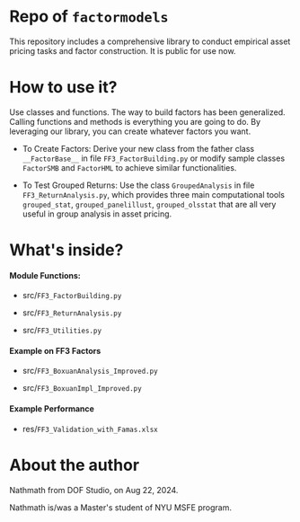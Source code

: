 # Repo of `factormodels`
This repository includes a comprehensive library to conduct empirical asset pricing tasks and factor construction. It is public for use now.

# How to use it?
Use classes and functions. The way to build factors has been generalized. Calling functions and methods is everything you are going to do. By leveraging our library, you can create whatever factors you want.

* To Create Factors: Derive your new class from the father class `__FactorBase__` in file `FF3_FactorBuilding.py` or modify sample classes `FactorSMB` and `FactorHML` to achieve similar functionalities.

* To Test Grouped Returns: Use the class `GroupedAnalysis` in file `FF3_ReturnAnalysis.py`, which provides three main computational tools `grouped_stat`, `grouped_panelillust`, `grouped_olsstat` that are all very useful in group analysis in asset pricing.

# What's inside?

#### Module Functions:

* src/`FF3_FactorBuilding.py`

* src/`FF3_ReturnAnalysis.py`

* src/`FF3_Utilities.py`

#### Example on FF3 Factors

* src/`FF3_BoxuanAnalysis_Improved.py`

* src/`FF3_BoxuanImpl_Improved.py`

#### Example Performance

* res/`FF3_Validation_with_Famas.xlsx`

# About the author
Nathmath from DOF Studio, on Aug 22, 2024.

Nathmath is/was a Master's student of NYU MSFE program.
